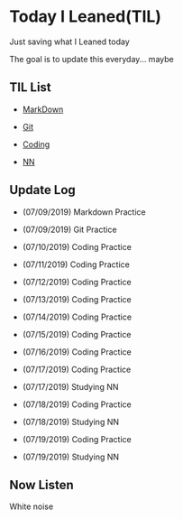# Today I Leaned(TIL)

Just saving what I Leaned today

The goal is to update this everyday... maybe



## TIL List

* [MarkDown](./Markdown)

* [Git](./Git)

* [Coding](./Coding)

* [NN](./NN)

  


## Update Log

* (07/09/2019) Markdown Practice

* (07/09/2019) Git Practice

* (07/10/2019) Coding Practice

* (07/11/2019) Coding Practice

* (07/12/2019) Coding Practice

* (07/13/2019) Coding Practice

* (07/14/2019) Coding Practice

* (07/15/2019) Coding Practice

* (07/16/2019) Coding Practice

* (07/17/2019) Coding Practice

* (07/17/2019) Studying NN

* (07/18/2019) Coding Practice

* (07/18/2019) Studying NN

* (07/19/2019) Coding Practice

* (07/19/2019) Studying NN

  


## Now Listen  

White noise